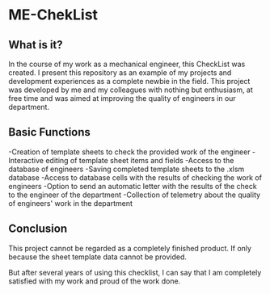 # ME-ChekList

  What is it?
  -----------
  In the course of my work as a mechanical engineer, this CheckList was created. 
  I present this repository as an example of my projects and development experiences 
  as a complete newbie in the field. This project was developed by me and my colleagues 
  with nothing but enthusiasm, at free time and was aimed at improving the quality 
  of engineers in our department. 
  
  Basic Functions
  -----------
  
  -Creation of template sheets to check the provided work of the engineer 
  -Interactive editing of template sheet items and fields
  -Access to the database of engineers
  -Saving completed template sheets to the .xlsm database
  -Access to database cells with the results of checking the work of engineers
  -Option to send an automatic letter with the results of the check to the 
  engineer of the department
  -Collection of telemetry about the quality of engineers' work in the department
  
  Conclusion
  -----------
  
  This project cannot be regarded as a completely finished product. 
  If only because the sheet template data cannot be provided. 

  But after several years of using this checklist, I can say that I am completely 
  satisfied with my work and proud of the work done.
  
